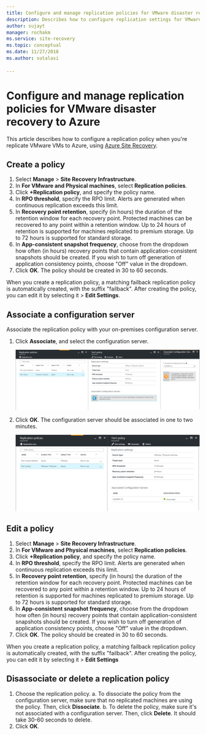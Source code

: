```yaml
---
title: Configure and manage replication policies for VMware disaster recovery to Azure with Azure Site Recovery| Microsoft Docs
description: Describes how to configure replication settings for VMware disaster recovery to Azure with Azure Site Recovery.
author: sujayt
manager: rochakm
ms.service: site-recovery
ms.topic: conceptual
ms.date: 11/27/2018
ms.author: sutalasi

---
```

# Configure and manage replication policies for VMware disaster recovery to Azure
This article describes how to configure a replication policy when you're replicate VMware VMs to Azure, using [Azure Site Recovery](site-recovery-overview.md).


## Create a policy

1. Select **Manage** > **Site Recovery Infrastructure**.
2. In **For VMware and Physical machines**, select **Replication policies**. 
3. Click **+Replication policy**, and specify the policy name.
4. In **RPO threshold**, specify the RPO limit. Alerts are generated when continuous replication exceeds this limit.
5. In **Recovery point retention**, specify (in hours) the duration of the retention window for each recovery point. Protected machines can be recovered to any point within a retention window. Up to 24 hours of retention is supported for machines replicated to premium storage. Up to 72 hours is supported for standard storage.
6. In **App-consistent snapshot frequency**, choose from the dropdown how often (in hours) recovery points that contain application-consistent snapshots should be created. If you wish to turn off generation of application consistency points, choose "Off" value in the dropdown.
7. Click **OK**. The policy should be created in 30 to 60 seconds.

When you create a replication policy, a matching failback replication policy is automatically created, with the suffix "failback". After creating the policy, you can edit it by selecting it > **Edit Settings**.

## Associate a configuration server 

Associate the replication policy with your on-premises configuration server.

1. Click **Associate**, and select the configuration server.

    ![Associate configuration server](./media/vmware-azure-set-up-replication/associate1.png)
2. Click **OK**. The configuration server should be associated in one to two minutes.

    ![Configuration server association](./media/vmware-azure-set-up-replication/associate2.png)

## Edit a policy

1. Select **Manage** > **Site Recovery Infrastructure**.
2. In **For VMware and Physical machines**, select **Replication policies**. 
3. Click **+Replication policy**, and specify the policy name.
4. In **RPO threshold**, specify the RPO limit. Alerts are generated when continuous replication exceeds this limit.
5. In **Recovery point retention**, specify (in hours) the duration of the retention window for each recovery point. Protected machines can be recovered to any point within a retention window. Up to 24 hours of retention is supported for machines replicated to premium storage. Up to 72 hours is supported for standard storage.
6. In **App-consistent snapshot frequency**, choose from the dropdown how often (in hours) recovery points that contain application-consistent snapshots should be created. If you wish to turn off generation of application consistency points, choose "Off" value in the dropdown.
7. Click **OK**. The policy should be created in 30 to 60 seconds.

When you create a replication policy, a matching failback replication policy is automatically created, with the suffix "failback". After creating the policy, you can edit it by selecting it > **Edit Settings**

## Disassociate or delete a replication policy

1. Choose the replication policy.
    a. To dissociate the policy from the configuration server, make sure that no replicated machines are using the policy. Then, click **Dissociate**.
    b. To delete the policy, make sure it's not associated with a configuration server. Then, click **Delete**. It should take 30-60 seconds to delete.
2. Click **OK**.
